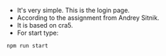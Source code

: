 -   It's very simple. This is the login page.
-   According to the assignment from Andrey Sitnik.
-   It is based on cra5.
-   For start type:

```
npm run start
```
